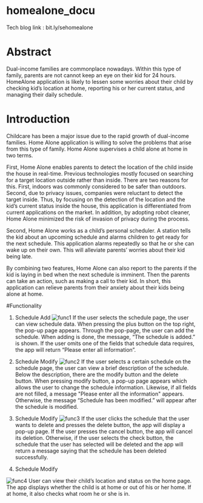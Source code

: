 # homealone_docu
Tech blog link : bit.ly/sehomealone

# Abstract
Dual-income families are commonplace nowadays. Within this type of family, parents are not cannot keep an eye on their kid for 24 hours. HomeAlone application is likely to lessen some worries about their child by checking kid’s location at home, reporting his or her current status, and managing their daily schedule. 

# Introduction
Childcare has been a major issue due to the rapid growth of dual-income families. Home Alone application is willing to solve the problems that arise from this type of family. Home Alone supervises a child alone at home in two terms.

First, Home Alone enables parents to detect the location of the child inside the house in real-time. Previous technologies mostly focused on searching for a target location outside rather than inside. There are two reasons for this. First, indoors was commonly considered to be safer than outdoors. Second, due to privacy issues, companies were reluctant to detect the target inside. Thus, by focusing on the detection of the location and the kid’s current status inside the house, this application is differentiated from current applications on the market. In addition, by adopting robot cleaner, Home Alone minimized the risk of invasion of privacy during the process.

Second, Home Alone works as a child’s personal scheduler. A station tells the kid about an upcoming schedule and alarms children to get ready for the next schedule. This application alarms repeatedly so that he or she can wake up on their own. This will alleviate parents’ worries about their kid being late.

By combining two features, Home Alone can also report to the parents if the kid is laying in bed when the next schedule is imminent. Then the parents can take an action, such as making a call to their kid. In short, this application can relieve parents from their anxiety about their kids being alone at home.

#Functionality
  1) Schedule Add
![func1](https://user-images.githubusercontent.com/117000243/207803139-9fea8d90-4e5e-45d3-bebf-7de86ff7b97b.png)
If the user selects the schedule page, the user can view schedule data. When pressing the plus button on the top right, the pop-up page appears. Through the pop-page, the user can add the schedule. When adding is done, the message, “The schedule is added.” is shown. If the user omits one of the fields that schedule data requires, the app will return “Please enter all information”.

  2) Schedule Modify 
![func2](https://user-images.githubusercontent.com/117000243/207808768-e1d8047e-f01b-436a-bfe6-12a3817a2671.png)
If the user selects a certain schedule on the schedule page, the user can view a brief description of the schedule. Below the description, there are the modify button and the delete button. When pressing modify button, a pop-up page appears which allows the user to change the schedule information. Likewise, if all fields are not filled, a message "Please enter all the information" appears. Otherwise, the message “Schedule has been modified.” will appear after the schedule is modified. 

  3) Schedule Modify
![func3](https://user-images.githubusercontent.com/117000243/207808781-2bbd2622-0443-4d28-9e76-8a32b0b890ce.png)
If the user clicks the schedule that the user wants to delete and presses the delete button, the app will display a pop-up page. If the user presses the cancel button, the app will cancel its deletion. Otherwise, if the user selects the check button, the schedule that the user has selected will be deleted and the app will return a message saying that the schedule has been deleted successfully.
  4) Schedule Modify

![func4](https://user-images.githubusercontent.com/117000243/207808786-6e929905-6166-4eeb-85ce-591f25d28cd4.png)
User can view their child’s location and status on the home page. The app displays whether the child is at home or out of his or her home. If at home, it also checks what room he or she is in.

